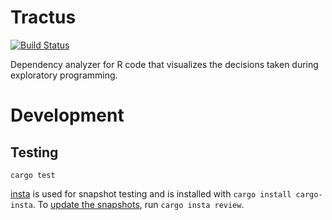 # Tractus
[![Build Status](https://travis-ci.com/Y0hy0h/tractus.svg?branch=master)](https://travis-ci.com/Y0hy0h/tractus)

Dependency analyzer for R code that visualizes the decisions taken during exploratory programming.

# Development
## Testing
```
cargo test
```

[insta](https://docs.rs/insta/) is used for snapshot testing and is installed with `cargo install cargo-insta`. To [update the snapshots](https://docs.rs/insta/0.8.2/insta/#snapshot-updating), run `cargo insta review`.